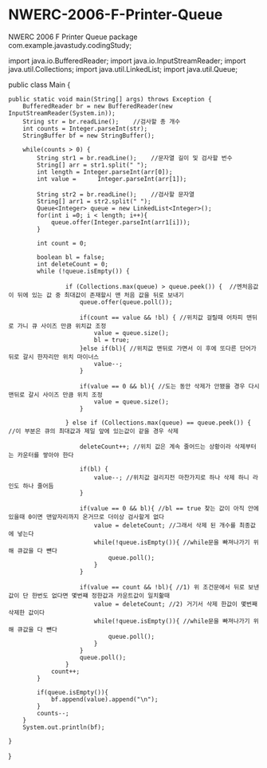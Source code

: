 # NWERC-2006-F-Printer-Queue
NWERC 2006 F Printer Queue
package com.example.javastudy.codingStudy;

import java.io.BufferedReader;
import java.io.InputStreamReader;
import java.util.Collections;
import java.util.LinkedList;
import java.util.Queue;

public class Main {

    public static void main(String[] args) throws Exception {
        BufferedReader br = new BufferedReader(new InputStreamReader(System.in));
        String str = br.readLine();    //검사할 총 개수
        int counts = Integer.parseInt(str);
        StringBuffer bf = new StringBuffer();

        while(counts > 0) {
            String str1 = br.readLine();    //문자열 길이 및 검사할 번수
            String[] arr = str1.split(" ");
            int length = Integer.parseInt(arr[0]);
            int value =      Integer.parseInt(arr[1]);

            String str2 = br.readLine();    //검사할 문자열
            String[] arr1 = str2.split(" ");
            Queue<Integer> queue = new LinkedList<Integer>();
            for(int i =0; i < length; i++){
                queue.offer(Integer.parseInt(arr1[i]));
            }

            int count = 0;

            boolean bl = false;
            int deleteCount = 0;
            while (!queue.isEmpty()) {

                    if (Collections.max(queue) > queue.peek()) {  //멘처음값이 뒤에 있는 값 중 최대값이 존재할시 맨 처음 값을 뒤로 보내기
                        queue.offer(queue.poll());

                        if(count == value && !bl) { //위치값 걸릴때 어차피 맨뒤로 가니 큐 사이즈 만큼 위치값 조정
                            value = queue.size();
                            bl = true;
                        }else if(bl){ //위치값 맨뒤로 가면서 이 후에 또다른 단어가 뒤로 갈시 한자리만 위치 마이너스
                            value--;
                        }

                        if(value == 0 && bl){ //도는 동안 삭제가 안됐을 경우 다시 맨뒤로 갈시 사이즈 만큼 위치 조정
                            value = queue.size();
                        }

                    } else if (Collections.max(queue) == queue.peek()) { //이 부분은 큐의 최대값과 제일 앞에 있는값이 같을 경우 삭제

                        deleteCount++; //위치 값은 계속 줄어드는 상황이라 삭제부터는 카운터를 쌓아야 한다

                        if(bl) {
                            value--; //위치값 걸리지전 마찬가지로 하나 삭제 하니 라인도 하나 줄어듬
                        }

                        if(value == 0 && bl){ //bl == true 찾는 값이 아직 안에 있을때 0이면 맨앞자리까지 온거므로 더이상 검사할게 없다
                            value = deleteCount; //그래서 삭제 된 개수를 최종값에 넣는다
                            while(!queue.isEmpty()){ //while문을 빠져나가기 위해 큐값을 다 뺸다
                                queue.poll();
                            }
                        }

                        if(value == count && !bl){ //1) 위 조건문에서 뒤로 보낸값이 단 한번도 없다면 몇번쨰 정한값과 카운트값이 일치핢때
                            value = deleteCount; //2) 거기서 삭제 한값이 몇번째 삭제한 값이다
                            while(!queue.isEmpty()){ //while문을 빠져나가기 위해 큐값을 다 뺸다
                                queue.poll();
                            }
                        }
                        queue.poll();
                    }
                count++;
            }

            if(queue.isEmpty()){
                bf.append(value).append("\n");
            }
            counts--;
        }
        System.out.println(bf);

    }
}
